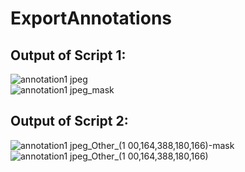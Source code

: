 # ExportAnnotations

## Output of Script 1:
![annotation1 jpeg](https://github.com/user-attachments/assets/2aabb7ed-6a14-4af8-869f-c6977c470446)  
![annotation1 jpeg_mask](https://github.com/user-attachments/assets/f88e9dc8-1ecf-43ed-85a4-1585f5bac736)

## Output of Script 2:

![annotation1 jpeg_Other_(1 00,164,388,180,166)-mask](https://github.com/user-attachments/assets/bb472e4d-421a-4cbf-92a8-46d11bc9af49)
![annotation1 jpeg_Other_(1 00,164,388,180,166)](https://github.com/user-attachments/assets/24107034-96f1-4c08-a41b-869141bf89d0)
